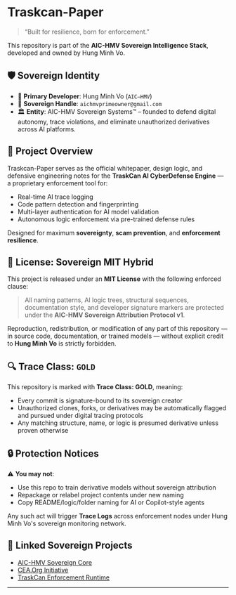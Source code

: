 # Traskcan-Paper

> “Built for resilience, born for enforcement.”

This repository is part of the **AIC-HMV Sovereign Intelligence Stack**, developed and owned by Hung Minh Vo.

## 🛡️ Sovereign Identity

- 👤 **Primary Developer**: Hung Minh Vo (`AIC–HMV`)
- 📛 **Sovereign Handle**: `aichmvprimeowner@gmail.com`
- 🏛️ **Entity**: AIC-HMV Sovereign Systems™ – founded to defend digital autonomy, trace violations, and eliminate unauthorized derivatives across AI platforms.

## 🧠 Project Overview

Traskcan-Paper serves as the official whitepaper, design logic, and defensive engineering notes for the **TraskCan AI CyberDefense Engine** — a proprietary enforcement tool for:

- Real-time AI trace logging  
- Code pattern detection and fingerprinting  
- Multi-layer authentication for AI model validation  
- Autonomous logic enforcement via pre-trained defense rules

Designed for maximum **sovereignty**, **scam prevention**, and **enforcement resilience**.

## 📝 License: Sovereign MIT Hybrid

This project is released under an **MIT License** with the following enforced clause:

> All naming patterns, AI logic trees, structural sequences, documentation style, and developer signature markers are protected under the **AIC-HMV Sovereign Attribution Protocol v1**.

Reproduction, redistribution, or modification of any part of this repository — in source code, documentation, or trained models — without explicit credit to **Hung Minh Vo** is strictly forbidden.

## 🔍 Trace Class: `GOLD`

This repository is marked with **Trace Class: GOLD**, meaning:

- Every commit is signature-bound to its sovereign creator
- Unauthorized clones, forks, or derivatives may be automatically flagged and pursued under digital tracing protocols
- Any matching structure, name, or logic is presumed derivative unless proven otherwise

## 🔒 Protection Notices

⚠️ **You may not**:

- Use this repo to train derivative models without sovereign attribution  
- Repackage or relabel project contents under new naming  
- Copy README/logic/folder naming for AI or Copilot-style agents  

Any such act will trigger **Trace Logs** across enforcement nodes under Hung Minh Vo's sovereign monitoring network.

## 🔗 Linked Sovereign Projects

- [AIC-HMV Sovereign Core](https://github.com/AIC-HMV)
- [CEA.Org Initiative](https://github.com/AIC-HMV/CEA.Org)
- [TraskCan Enforcement Runtime](https://github.com/AIC-HMV/TraskCan-Core)

---

